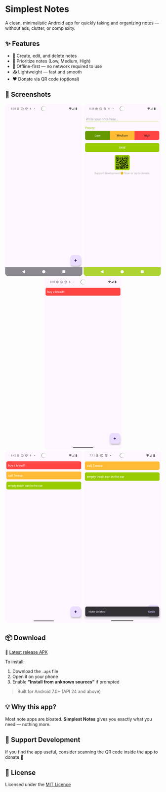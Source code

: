 # Simplest Notes

A clean, minimalistic Android app for quickly taking and organizing notes — without ads, clutter, or complexity.

## ✨ Features

- 📝 Create, edit, and delete notes
- 🔴 Prioritize notes (Low, Medium, High)
- 💾 Offline-first — no network required to use
- 📤 Lightweight — fast and smooth
- ❤️ Donate via QR code (optional)

## 📸 Screenshots

<p align="center">
  <img src="1.png" alt="Screenshot 1" width="250"/>
  <img src="2.png" alt="Screenshot 2" width="250"/>
  <img src="3.png" alt="Screenshot 3" width="250"/>
  <br/>
  <img src="4.png" alt="Screenshot 4" width="250"/>
  <img src="5.png" alt="Screenshot 5" width="250"/>
</p>

## 📦 Download

📱 [Latest release APK](https://github.com/Trase1/SimplestNotes-app/releases/latest)

To install:
1. Download the `.apk` file
2. Open it on your phone
3. Enable **“Install from unknown sources”** if prompted

> Built for Android 7.0+ (API 24 and above)

## 💡 Why this app?

Most note apps are bloated. **Simplest Notes** gives you exactly what you need — nothing more.

## 🙏 Support Development

If you find the app useful, consider scanning the QR code inside the app to donate 🙌

## 📄 License

Licensed under the [MIT Licence](LICENSE)
